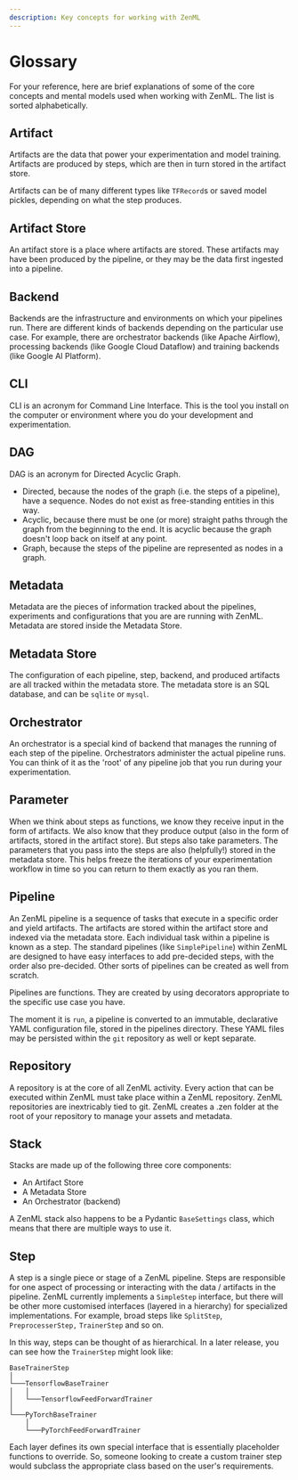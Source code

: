 ```yaml
---
description: Key concepts for working with ZenML
---
```


# Glossary

For your reference, here are brief explanations of some of the core concepts and mental models used when working with ZenML. The list is sorted alphabetically.

## Artifact

Artifacts are the data that power your experimentation and model training. Artifacts are produced by steps, which are then in turn stored in the artifact store.

Artifacts can be of many different types like `TFRecord`s or saved model pickles, depending on what the step produces.

## Artifact Store

An artifact store is a place where artifacts are stored. These artifacts may have been produced by the pipeline, or they may be the data first ingested into a pipeline.

## Backend

Backends are the infrastructure and environments on which your pipelines run. There are different kinds of backends depending on the particular use case. For example, there are orchestrator backends \(like Apache Airflow\), processing backends \(like Google Cloud Dataflow\) and training backends \(like Google AI Platform\).

## CLI

CLI is an acronym for Command Line Interface. This is the tool you install on the computer or environment where you do your development and experimentation.

## DAG

DAG is an acronym for Directed Acyclic Graph.

* Directed, because the nodes of the graph \(i.e. the steps of a pipeline\), have a sequence. Nodes do not exist as free-standing entities in this way.
* Acyclic, because there must be one \(or more\) straight paths through the graph from the beginning to the end. It is acyclic because the graph doesn't loop back on itself at any point.
* Graph, because the steps of the pipeline are represented as nodes in a graph.

## Metadata

Metadata are the pieces of information tracked about the pipelines, experiments and configurations that you are are running with ZenML. Metadata are stored inside the Metadata Store.

## Metadata Store

The configuration of each pipeline, step, backend, and produced artifacts are all tracked within the metadata store. The metadata store is an SQL database, and can be `sqlite` or `mysql`.

## Orchestrator

An orchestrator is a special kind of backend that manages the running of each step of the pipeline. Orchestrators administer the actual pipeline runs. You can think of it as the 'root' of any pipeline job that you run during your experimentation.

## Parameter

When we think about steps as functions, we know they receive input in the form of artifacts. We also know that they produce output \(also in the form of artifacts, stored in the artifact store\). But steps also take parameters. The parameters that you pass into the steps are also \(helpfully!\) stored in the metadata store. This helps freeze the iterations of your experimentation workflow in time so you can return to them exactly as you ran them.

## Pipeline

An ZenML pipeline is a sequence of tasks that execute in a specific order and yield artifacts. The artifacts are stored within the artifact store and indexed via the metadata store. Each individual task within a pipeline is known as a step. The standard pipelines \(like `SimplePipeline`\) within ZenML are designed to have easy interfaces to add pre-decided steps, with the order also pre-decided. Other sorts of pipelines can be created as well from scratch.

Pipelines are functions. They are created by using decorators appropriate to the specific use case you have.

The moment it is `run`, a pipeline is converted to an immutable, declarative YAML configuration file, stored in the pipelines directory. These YAML files may be persisted within the `git` repository as well or kept separate.

## Repository

A repository is at the core of all ZenML activity. Every action that can be executed within ZenML must take place within a ZenML repository. ZenML repositories are inextricably tied to git. ZenML creates a .zen folder at the root of your repository to manage your assets and metadata.

## Stack

Stacks are made up of the following three core components:

* An Artifact Store
* A Metadata Store
* An Orchestrator \(backend\)

A ZenML stack also happens to be a Pydantic `BaseSettings` class, which means that there are multiple ways to use it.

## Step

A step is a single piece or stage of a ZenML pipeline. Steps are responsible for one aspect of processing or interacting with the data / artifacts in the pipeline. ZenML currently implements a `SimpleStep` interface, but there will be other more customised interfaces \(layered in a hierarchy\) for specialized implementations. For example, broad steps like `SplitStep`, `PreprocesserStep,` `TrainerStep` and so on.

In this way, steps can be thought of as hierarchical. In a later release, you can see how the `TrainerStep` might look like:

```text
BaseTrainerStep
│
└───TensorflowBaseTrainer
│   │
│   └───TensorflowFeedForwardTrainer
│
└───PyTorchBaseTrainer
    │
    └───PyTorchFeedForwardTrainer
```

Each layer defines its own special interface that is essentially placeholder functions to override. So, someone looking to create a custom trainer step would subclass the appropriate class based on the user's requirements.

